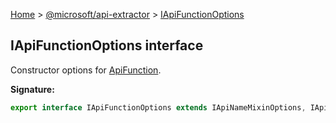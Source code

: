[Home](./index) &gt; [@microsoft/api-extractor](./api-extractor.md) &gt; [IApiFunctionOptions](./api-extractor.iapifunctionoptions.md)

## IApiFunctionOptions interface

Constructor options for [ApiFunction](./api-extractor.apifunction.md)<!-- -->.

<b>Signature:</b>

```typescript
export interface IApiFunctionOptions extends IApiNameMixinOptions, IApiParameterListMixinOptions, IApiReleaseTagMixinOptions, IApiReturnTypeMixinOptions, IApiDeclaredItemOptions 
```

